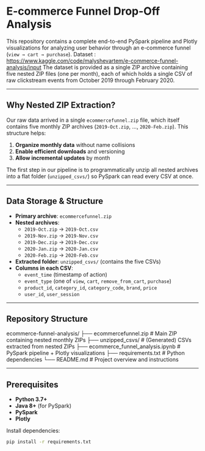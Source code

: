 # E-commerce Funnel Drop-Off Analysis

This repository contains a complete end-to-end PySpark pipeline and Plotly visualizations for analyzing user behavior through an e-commerce funnel (`view → cart → purchase`). 
Dataset : https://www.kaggle.com/code/malyshevartem/e-commerce-funnel-analysis/input
The dataset is provided as a single ZIP archive containing five nested ZIP files (one per month), each of which holds a single CSV of raw clickstream events from October 2019 through February 2020.

---

## Why Nested ZIP Extraction?

Our raw data arrived in a single `ecommercefunnel.zip` file, which itself contains five monthly ZIP archives (`2019-Oct.zip`, …, `2020-Feb.zip`). This structure helps:

1. **Organize monthly data** without name collisions  
2. **Enable efficient downloads** and versioning  
3. **Allow incremental updates** by month  

The first step in our pipeline is to programmatically unzip all nested archives into a flat folder (`unzipped_csvs/`) so PySpark can read every CSV at once.

---

## Data Storage & Structure

- **Primary archive**: `ecommercefunnel.zip`  
- **Nested archives**:  
  - `2019-Oct.zip` → `2019-Oct.csv`  
  - `2019-Nov.zip` → `2019-Nov.csv`  
  - `2019-Dec.zip` → `2019-Dec.csv`  
  - `2020-Jan.zip` → `2020-Jan.csv`  
  - `2020-Feb.zip` → `2020-Feb.csv`  
- **Extracted folder**: `unzipped_csvs/` (contains the five CSVs)  
- **Columns in each CSV**:  
  - `event_time` (timestamp of action)  
  - `event_type` (one of `view`, `cart`, `remove_from_cart`, `purchase`)  
  - `product_id`, `category_id`, `category_code`, `brand`, `price`  
  - `user_id`, `user_session`

---

## Repository Structure

ecommerce-funnel-analysis/
├── ecommercefunnel.zip # Main ZIP containing nested monthly ZIPs
├── unzipped_csvs/ # (Generated) CSVs extracted from nested ZIPs
├── ecommerce_funnel_analysis.ipynb # PySpark pipeline + Plotly visualizations
├── requirements.txt # Python dependencies
└── README.md # Project overview and instructions


---

## Prerequisites

- **Python 3.7+**  
- **Java 8+** (for PySpark)  
- **PySpark**  
- **Plotly**  

Install dependencies:

```bash
pip install -r requirements.txt

